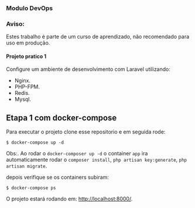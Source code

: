 ### Modulo DevOps  
### Aviso:
Estes trabalho é parte de um curso de aprendizado, não recomendado para uso em produção.

#### Projeto pratico 1

Configure um ambiente de desenvolvimento com Laravel utilizando:

- Nginx.
- PHP-FPM.
- Redis.
- Mysql.

## Etapa 1 com docker-compose

Para executar o projeto clone esse repositorio e em seguida rode:
```
$ docker-compose up -d
```

Obs:. Ao rodar o `docker-composer up -d` o container
 `app` ira automaticamente rodar o 
 `composer install`, 
 `php artisan key:generate`, 
 `php artisan migrate`.

depois verifique se os containers subiram:

```
$ docker-compose ps
```

O projeto estará rodando em: [http://localhost:8000/](http://localhost:8000/).
